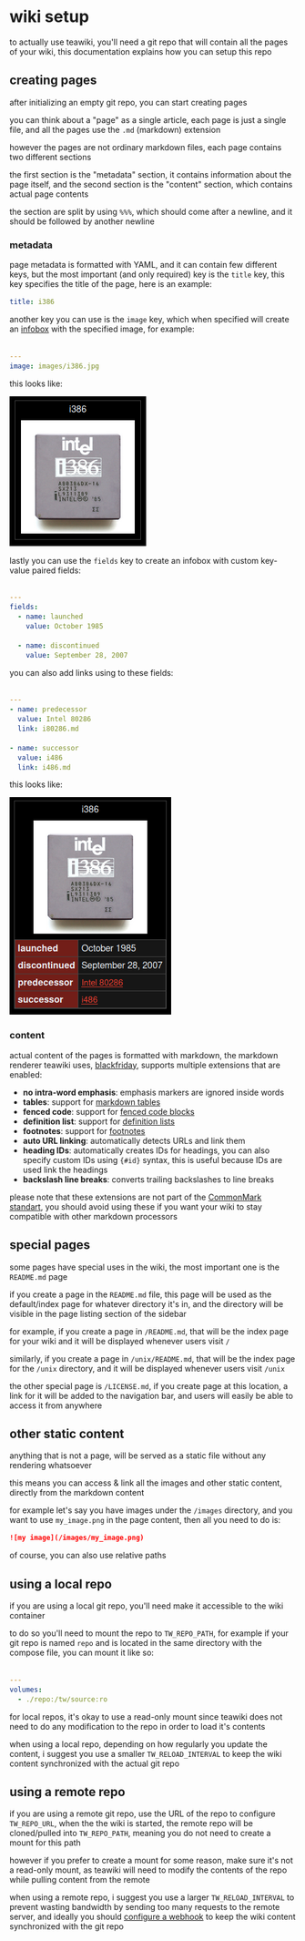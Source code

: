 # wiki setup

to actually use teawiki, you'll need a git repo that will contain all the pages
of your wiki, this documentation explains how you can setup this repo

## creating pages

after initializing an empty git repo, you can start creating pages

you can think about a "page" as a single article, each page is just a single
file, and all the pages use the `.md` (markdown) extension

however the pages are not ordinary markdown files, each page contains two
different sections

the first section is the "metadata" section, it contains information about the
page itself, and the second section is the "content" section, which contains
actual page contents

the section are split by using `%%%`, which should come after a newline, and it
should be followed by another newline

### metadata

page metadata is formatted with YAML, and it can contain few different keys, but
the most important (and only required) key is the `title` key, this key
specifies the title of the page, here is an example:

```yaml
title: i386
```

another key you can use is the `image` key, which when specified will create an
[infobox](https://en.wikipedia.org/wiki/Infobox) with the specified image, for
example:

```yaml

---
image: images/i386.jpg
```

this looks like:

![](/assets/infobox1.png)

lastly you can use the `fields` key to create an infobox with custom key-value
paired fields:

```yaml

---
fields:
  - name: launched
    value: October 1985

  - name: discontinued
    value: September 28, 2007
```

you can also add links using to these fields:

```yaml

---
- name: predecessor
  value: Intel 80286
  link: i80286.md

- name: successor
  value: i486
  link: i486.md
```

this looks like:

![](/assets/infobox2.png)

### content

actual content of the pages is formatted with markdown, the markdown renderer
teawiki uses, [blackfriday](https://github.com/russross/blackfriday), supports
multiple extensions that are enabled:

- **no intra-word emphasis**: emphasis markers are ignored inside words
- **tables**: support for
  [markdown tables](https://www.markdownguide.org/extended-syntax/#tables)
- **fenced code**: support for
  [fenced code blocks](https://www.markdownguide.org/extended-syntax/#fenced-code-blocks)
- **definition list**: support for
  [definition lists](https://www.markdownguide.org/extended-syntax/#definition-lists)
- **footnotes**: support for
  [footnotes](https://www.markdownguide.org/extended-syntax/#footnotes)
- **auto URL linking**: automatically detects URLs and link them
- **heading IDs**: automatically creates IDs for headings, you can also specify
  custom IDs using `{#id}` syntax, this is useful because IDs are used link the
  headings
- **backslash line breaks**: converts trailing backslashes to line breaks

please note that these extensions are not part of the
[CommonMark standart](https://commonmark.org/), you should avoid using these if
you want your wiki to stay compatible with other markdown processors

## special pages

some pages have special uses in the wiki, the most important one is the
`README.md` page

if you create a page in the `README.md` file, this page will be used as the
default/index page for whatever directory it's in, and the directory will be
visible in the page listing section of the sidebar

for example, if you create a page in `/README.md`, that will be the index page
for your wiki and it will be displayed whenever users visit `/`

similarly, if you create a page in `/unix/README.md`, that will be the index
page for the `/unix` directory, and it will be displayed whenever users visit
`/unix`

the other special page is `/LICENSE.md`, if you create page at this location, a
link for it will be added to the navigation bar, and users will easily be able
to access it from anywhere

## other static content

anything that is not a page, will be served as a static file without any
rendering whatsoever

this means you can access & link all the images and other static content,
directly from the markdown content

for example let's say you have images under the `/images` directory, and you
want to use `my_image.png` in the page content, then all you need to do is:

```md
![my image](/images/my_image.png)
```

of course, you can also use relative paths

## using a local repo

if you are using a local git repo, you'll need make it accessible to the wiki
container

to do so you'll need to mount the repo to `TW_REPO_PATH`, for example if your
git repo is named `repo` and is located in the same directory with the compose
file, you can mount it like so:

```yaml

---
volumes:
  - ./repo:/tw/source:ro
```

for local repos, it's okay to use a read-only mount since teawiki does not need
to do any modification to the repo in order to load it's contents

when using a local repo, depending on how regularly you update the content, i
suggest you use a smaller `TW_RELOAD_INTERVAL` to keep the wiki content
synchronized with the actual git repo

## using a remote repo

if you are using a remote git repo, use the URL of the repo to configure
`TW_REPO_URL`, when the the wiki is started, the remote repo will be
cloned/pulled into `TW_REPO_PATH`, meaning you do not need to create a mount for
this path

however if you prefer to create a mount for some reason, make sure it's not a
read-only mount, as teawiki will need to modify the contents of the repo while
pulling content from the remote

when using a remote repo, i suggest you use a larger `TW_RELOAD_INTERVAL` to
prevent wasting bandwidth by sending too many requests to the remote server, and
ideally you should [configure a webhook](/docs/webhook.md) to keep the wiki
content synchronized with the git repo
